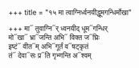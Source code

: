 +++
title = "१५ मा त्वाग्निर्ध्वनयीद्धूमगन्धिर्मोखा"

+++
मा᳓ तुवाग्नि᳓र् ध्वनयीद् धूम᳓गन्धिर्  
मो᳓खा᳓ भ्रा᳓जन्ति अभि᳓ विक्त ज᳓घ्रिः  
इष्टं᳓ वीत᳓म् अभि᳓गूर्तं व᳓षट्कृतं  
तं᳓ देवा᳓सः प्र᳓ति गृभ्णन्ति अ᳓श्वम्